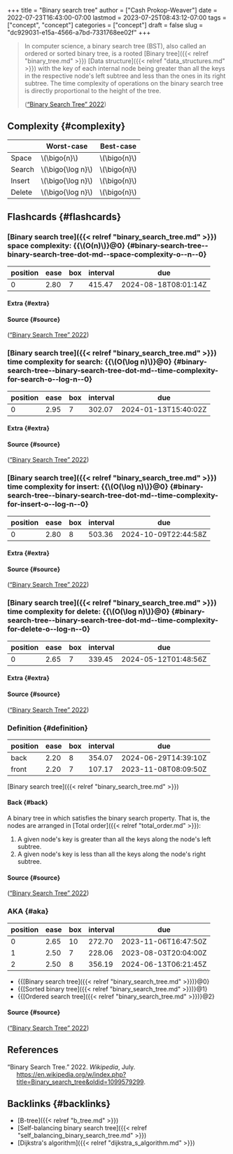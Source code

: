 +++
title = "Binary search tree"
author = ["Cash Prokop-Weaver"]
date = 2022-07-23T16:43:00-07:00
lastmod = 2023-07-25T08:43:12-07:00
tags = ["concept", "concept"]
categories = ["concept"]
draft = false
slug = "dc929031-e15a-4566-a7bd-7331768ee02f"
+++

> In computer science, a binary search tree (BST), also called an ordered or sorted binary tree, is a rooted [Binary tree]({{< relref "binary_tree.md" >}}) [Data structure]({{< relref "data_structures.md" >}}) with the key of each internal node being greater than all the keys in the respective node's left subtree and less than the ones in its right subtree. The time complexity of operations on the binary search tree is directly proportional to the height of the tree.
>
> (<a href="#citeproc_bib_item_1">“Binary Search Tree” 2022</a>)


## Complexity {#complexity}

|        | Worst-case          | Best-case      |
|--------|---------------------|----------------|
| Space  | \\(\bigo{n}\\)      | \\(\bigo{n}\\) |
| Search | \\(\bigo{\log n}\\) | \\(\bigo{n}\\) |
| Insert | \\(\bigo{\log n}\\) | \\(\bigo{n}\\) |
| Delete | \\(\bigo{\log n}\\) | \\(\bigo{n}\\) |


## Flashcards {#flashcards}


### [Binary search tree]({{< relref "binary_search_tree.md" >}}) space complexity: {{\\(O(n)\\)}@0} {#binary-search-tree--binary-search-tree-dot-md--space-complexity-o--n--0}

| position | ease | box | interval | due                  |
|----------|------|-----|----------|----------------------|
| 0        | 2.80 | 7   | 415.47   | 2024-08-18T08:01:14Z |


#### Extra {#extra}


#### Source {#source}

(<a href="#citeproc_bib_item_1">“Binary Search Tree” 2022</a>)


### [Binary search tree]({{< relref "binary_search_tree.md" >}}) time complexity for search: {{\\(O(\log n)\\)}@0} {#binary-search-tree--binary-search-tree-dot-md--time-complexity-for-search-o--log-n--0}

| position | ease | box | interval | due                  |
|----------|------|-----|----------|----------------------|
| 0        | 2.95 | 7   | 302.07   | 2024-01-13T15:40:02Z |


#### Extra {#extra}


#### Source {#source}

(<a href="#citeproc_bib_item_1">“Binary Search Tree” 2022</a>)


### [Binary search tree]({{< relref "binary_search_tree.md" >}}) time complexity for insert: {{\\(O(\log n)\\)}@0} {#binary-search-tree--binary-search-tree-dot-md--time-complexity-for-insert-o--log-n--0}

| position | ease | box | interval | due                  |
|----------|------|-----|----------|----------------------|
| 0        | 2.80 | 8   | 503.36   | 2024-10-09T22:44:58Z |


#### Extra {#extra}


#### Source {#source}

(<a href="#citeproc_bib_item_1">“Binary Search Tree” 2022</a>)


### [Binary search tree]({{< relref "binary_search_tree.md" >}}) time complexity for delete: {{\\(O(\log n)\\)}@0} {#binary-search-tree--binary-search-tree-dot-md--time-complexity-for-delete-o--log-n--0}

| position | ease | box | interval | due                  |
|----------|------|-----|----------|----------------------|
| 0        | 2.65 | 7   | 339.45   | 2024-05-12T01:48:56Z |


#### Extra {#extra}


#### Source {#source}

(<a href="#citeproc_bib_item_1">“Binary Search Tree” 2022</a>)


### Definition {#definition}

| position | ease | box | interval | due                  |
|----------|------|-----|----------|----------------------|
| back     | 2.20 | 8   | 354.07   | 2024-06-29T14:39:10Z |
| front    | 2.20 | 7   | 107.17   | 2023-11-08T08:09:50Z |

[Binary search tree]({{< relref "binary_search_tree.md" >}})


#### Back {#back}

A binary tree in which satisfies the binary search property. That is, the nodes are arranged in [Total order]({{< relref "total_order.md" >}}):

1.  A given node's key is greater than all the keys along the node's left subtree.
2.  A given node's key is less than all the keys along the node's right subtree.


#### Source {#source}

(<a href="#citeproc_bib_item_1">“Binary Search Tree” 2022</a>)


### AKA {#aka}

| position | ease | box | interval | due                  |
|----------|------|-----|----------|----------------------|
| 0        | 2.65 | 10  | 272.70   | 2023-11-06T16:47:50Z |
| 1        | 2.50 | 7   | 228.06   | 2023-08-03T20:04:00Z |
| 2        | 2.50 | 8   | 356.19   | 2024-06-13T06:21:45Z |

-   {{[Binary search tree]({{< relref "binary_search_tree.md" >}})}@0}
-   {{[Sorted binary tree]({{< relref "binary_search_tree.md" >}})}@1}
-   {{[Ordered search tree]({{< relref "binary_search_tree.md" >}})}@2}


#### Source {#source}

(<a href="#citeproc_bib_item_1">“Binary Search Tree” 2022</a>)

## References

<style>.csl-entry{text-indent: -1.5em; margin-left: 1.5em;}</style><div class="csl-bib-body">
  <div class="csl-entry"><a id="citeproc_bib_item_1"></a>“Binary Search Tree.” 2022. <i>Wikipedia</i>, July. <a href="https://en.wikipedia.org/w/index.php?title=Binary_search_tree&oldid=1099579299">https://en.wikipedia.org/w/index.php?title=Binary_search_tree&#38;oldid=1099579299</a>.</div>
</div>


## Backlinks {#backlinks}

-   [B-tree]({{< relref "b_tree.md" >}})
-   [Self-balancing binary search tree]({{< relref "self_balancing_binary_search_tree.md" >}})
-   [Dijkstra's algorithm]({{< relref "dijkstra_s_algorithm.md" >}})
